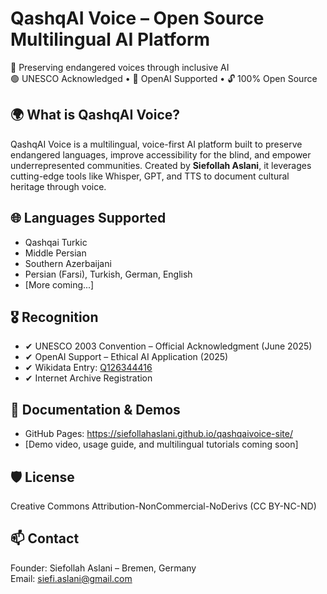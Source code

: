 # QashqAI Voice – Open Source Multilingual AI Platform

🎤 Preserving endangered voices through inclusive AI  
🟢 UNESCO Acknowledged • 🤖 OpenAI Supported • 🔓 100% Open Source

## 🌍 What is QashqAI Voice?
QashqAI Voice is a multilingual, voice-first AI platform built to preserve endangered languages, improve accessibility for the blind, and empower underrepresented communities. Created by **Siefollah Aslani**, it leverages cutting-edge tools like Whisper, GPT, and TTS to document cultural heritage through voice.

## 🌐 Languages Supported
- Qashqai Turkic  
- Middle Persian  
- Southern Azerbaijani  
- Persian (Farsi), Turkish, German, English  
- [More coming...]

## 🎖 Recognition
- ✔ UNESCO 2003 Convention – Official Acknowledgment (June 2025)  
- ✔ OpenAI Support – Ethical AI Application (2025)  
- ✔ Wikidata Entry: [Q126344416](https://www.wikidata.org/wiki/Q126344416)  
- ✔ Internet Archive Registration

## 📂 Documentation & Demos
- GitHub Pages: https://siefollahaslani.github.io/qashqaivoice-site/  
- [Demo video, usage guide, and multilingual tutorials coming soon]

## 🛡 License
Creative Commons Attribution-NonCommercial-NoDerivs (CC BY-NC-ND)

## 📫 Contact
Founder: Siefollah Aslani – Bremen, Germany  
Email: siefi.aslani@gmail.com
